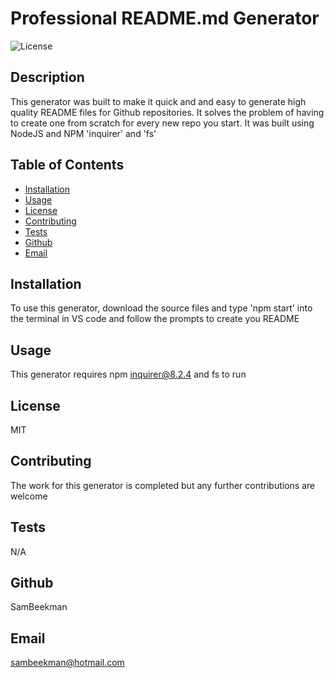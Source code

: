 
# Professional README.md Generator

![License](https://img.shields.io/badge/License-MIT-blue)


## Description

This generator was built to make it quick and and easy to generate high quality README files for Github repositories. It solves the problem of having to create one from scratch for every new repo you start. It was built using NodeJS and NPM 'inquirer' and 'fs'

## Table of Contents
- [Installation](#Installation)
- [Usage](#Usage)
- [License](#License)
- [Contributing](#Contributing)
- [Tests](#Tests)
- [Github](#Github)
- [Email](#Email)


## Installation

To use this generator, download the source files and type 'npm start' into the terminal in VS code and follow the prompts to create you README

## Usage

This generator requires npm inquirer@8.2.4 and fs to run

## License

MIT


## Contributing

The work for this generator is completed but any further contributions are welcome

## Tests

N/A

## Github

SamBeekman

## Email

sambeekman@hotmail.com